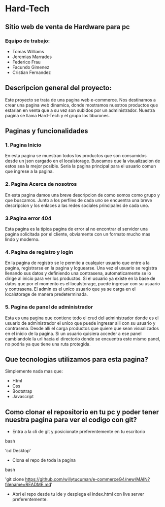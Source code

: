 # Hard-Tech
## Sitio web de venta de Hardware para pc



### Equipo de trabajo:
- Tomas Williams
- Jeremias Marrades
- Federico Frau
- Facundo Gimenez
- Cristian Fernandez

## Descripcion general del proyecto:
Este proyecto se trata de una pagina web e-commerce. Nos destinamos a crear una pagina web dinamica, donde mostramos nuestros
productos que estarian en venta que a su vez son subidos por un administrador. Nuestra pagina se llama Hard-Tech y el grupo 
los tiburones.

## Paginas y funcionalidades
### 1. Pagina Inicio 
En esta pagina se muestran todos los productos que son consumidos desde un json cargado en el localstorage. Buscamos que la visualizacion de estos sea
la mejor posible. Seria la pagina principal para el usuario comun que ingrese a la pagina.
### 2. Pagina Acerca de nosotros
En esta pagina damos una breve descripcion de como somos como grupo y que buscamos. Junto a los perfiles de cada uno se encuentra una breve descripcion y los enlaces
a las redes sociales principales de cada uno.
### 3.Pagina error 404 
Esta pagina es la tipica pagina de error al no encontrar el servidor una pagina solicitada por el cliente, obviamente con un formato mucho mas lindo y moderno.
### 4. Pagina de registro y login
En la pagina de registro se le permite a cualquier usuario que entre a la pagina, registrarse en la pagina y loguearse. Una vez el usuario se registra 
llenando sus datos y definiendo una contrasena, automaticamente se lo dirige al inicio para ver los productos. Si el usuario ya existe en la base de datos
que por el momento es el localstorage, puede ingresar con su usuario y contrasena. El admin es el unico usuario que ya se carga en el localstorage de manera 
predeterminada.
### 5. Pagina de panel de administrador
Esta es una pagina que contiene todo el crud del administrador donde es el usuario de administrador el unico que puede ingresar alli con su usuario y contrasena.
Desde alli el carga productos que quiere que sean visualizados en el inicio de la pagina. Si un usuario quisiera acceder a ese panel cambiandole la url hacia el directorio
donde se encuentra este mismo panel, no podria ya que tiene una ruta protegida.


## Que tecnologias utilizamos para esta pagina?
Simplemente nada mas que:

- Html
- Css
- Bootstrap
- Javascript

## Como clonar el repositorio en tu pc y poder tener nuestra pagina para ver el codigo con git?
- Entra a la cli de git y posicionate preferentemente en tu escritorio

bash

'cd Desktop'

- Clona el repo de toda la pagina

bash

'git clone https://github.com/willytucuman/e-commerceG4/new/MAIN?filename=README.md'

- Abri el repo desde tu ide y desplega el index.html con live server preferentemente.

